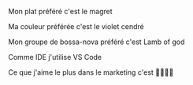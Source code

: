 Mon plat préféré c'est le magret

Ma couleur préférée c'est le violet cendré

Mon groupe de bossa-nova préféré c'est Lamb of god

Comme IDE j'utilise VS Code

Ce que j'aime le plus dans le marketing c'est 🤑🤑🤑🤑
